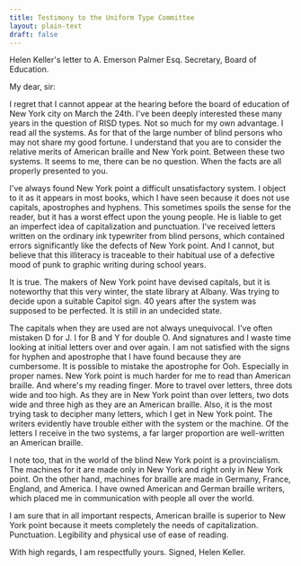 ```yaml
---
title: Testimony to the Uniform Type Committee
layout: plain-text
draft: false
---
```


Helen Keller's letter to A. Emerson Palmer Esq. Secretary, Board of Education.

My dear, sir:

I regret that I cannot appear at the hearing before the board of education of New York city on March the 24th. I've been deeply interested these many years in the question of RISD types. Not so much for my own advantage. I read all the systems. As for that of the large number of blind persons who may not share my good fortune. I understand that you are to consider the relative merits of American braille and New York point. Between these two systems. It seems to me, there can be no question. When the facts are all properly presented to you.

I've always found New York point a difficult unsatisfactory system. I object to it as it appears in most books, which I have seen because it does not use capitals, apostrophes and hyphens. This sometimes spoils the sense for the reader, but it has a worst effect upon the young people. He is liable to get an imperfect idea of capitalization and punctuation. I've received letters written on the ordinary ink typewriter from blind persons, which contained errors significantly like the defects of New York point. And I cannot, but believe that this illiteracy is traceable to their habitual use of a defective mood of punk to graphic writing during school years.

It is true. The makers of New York point have devised capitals, but it is noteworthy that this very winter, the state library at Albany. Was trying to decide upon a suitable Capitol sign. 40 years after the system was supposed to be perfected. It is still in an undecided state.

The capitals when they are used are not always unequivocal. I've often mistaken D for J. I for B and Y for double O. And signatures and I waste time looking at initial letters over and over again. I am not satisfied with the signs for hyphen and apostrophe that I have found because they are cumbersome. It is possible to mistake the apostrophe for Ooh. Especially in proper names. New York point is much harder for me to read than American braille. And where's my reading finger. More to travel over letters, three dots wide and too high. As they are in New York point than over letters, two dots wide and three high as they are an American braille. Also, it is the most trying task to decipher many letters, which I get in New York point. The writers evidently have trouble either with the system or the machine. Of the letters I receive in the two systems, a far larger proportion are well-written an American braille.

I note too, that in the world of the blind New York point is a provincialism. The machines for it are made only in New York and right only in New York point. On the other hand, machines for braille are made in Germany, France, England, and America. I have owned American and German braille writers, which placed me in communication with people all over the world.

I am sure that in all important respects, American braille is superior to New York point because it meets completely the needs of capitalization. Punctuation. Legibility and physical use of ease of reading.

With high regards, I am respectfully yours. Signed, Helen Keller.
